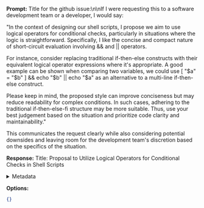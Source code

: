 **Prompt:**
Title for the github issue:\n\nIf I were requesting this to a software development team or a developer, I would say:

"In the context of designing our shell scripts, I propose we aim to use logical operators for conditional checks, particularly in situations where the logic is straightforward. Specifically, I like the concise and compact nature of short-circuit evaluation involving && and || operators.

For instance, consider replacing traditional if-then-else constructs with their equivalent logical operator expressions where it's appropriate. A good example can be shown when comparing two variables, we could use [ "$a" = "$b" ] && echo "$b" || echo "$a" as an alternative to a multi-line if-then-else construct.

Please keep in mind, the proposed style can improve conciseness but may reduce readability for complex conditions. In such cases, adhering to the traditional if-then-else-fi structure may be more suitable. Thus, use your best judgement based on the situation and prioritize code clarity and maintainability."

This communicates the request clearly while also considering potential downsides and leaving room for the development team's discretion based on the specifics of the situation.

**Response:**
Title: Proposal to Utilize Logical Operators for Conditional Checks in Shell Scripts

<details><summary>Metadata</summary>

- Duration: 1127 ms
- Datetime: 2023-09-01T19:04:51.840709
- Model: gpt-3.5-turbo-0613

</details>

**Options:**
```json
{}
```

